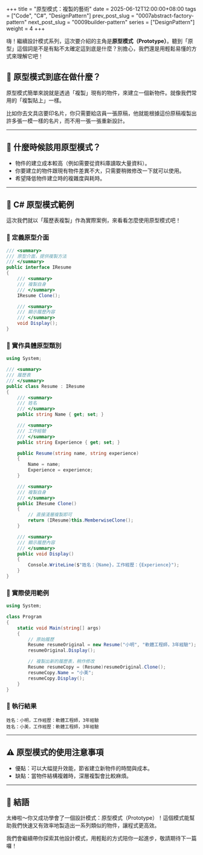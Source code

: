 +++
title = "原型模式：複製的藝術"
date = 2025-06-12T12:00:00+08:00
tags = ["Code", "C#", "DesignPattern"]
prev_post_slug = "0007abstract-factory-pattern"
next_post_slug = "0009builder-pattern"
series = ["DesignPattern"]
weight = 4
+++

嗨！繼續設計模式系列，這次要介紹的主角是**原型模式（Prototype）**。聽到「原型」這個詞是不是有點不太確定這到底是什麼？別擔心，我們還是用輕鬆易懂的方式來理解它吧！

## 🌟 原型模式到底在做什麼？

原型模式簡單來說就是透過「複製」現有的物件，來建立一個新物件。就像我們常用的「複製貼上」一樣。

比如你去文具店要印名片，你只需要給店員一張原稿，他就能根據這份原稿複製出許多張一模一樣的名片，而不用一張一張重新設計。

---

## 🤔 什麼時候該用原型模式？

- 物件的建立成本較高（例如需要從資料庫讀取大量資料）。
- 你要建立的物件跟現有物件差異不大，只需要稍微修改一下就可以使用。
- 希望降低物件建立時的複雜度與耗時。

---

## 📑 C# 原型模式範例

這次我們就以「履歷表複製」作為實際案例，來看看怎麼使用原型模式吧！

### 📄 定義原型介面

```csharp
/// <summary>
/// 原型介面，提供複製方法
/// </summary>
public interface IResume
{
    /// <summary>
    /// 複製自身
    /// </summary>
    IResume Clone();

    /// <summary>
    /// 顯示履歷內容
    /// </summary>
    void Display();
}
```

### 📄 實作具體原型類別

```csharp
using System;

/// <summary>
/// 履歷表
/// </summary>
public class Resume : IResume
{
    /// <summary>
    /// 姓名
    /// </summary>
    public string Name { get; set; }

    /// <summary>
    /// 工作經驗
    /// </summary>
    public string Experience { get; set; }

    public Resume(string name, string experience)
    {
        Name = name;
        Experience = experience;
    }

    /// <summary>
    /// 複製自身
    /// </summary>
    public IResume Clone()
    {
        // 直接淺層複製即可
        return (IResume)this.MemberwiseClone();
    }

    /// <summary>
    /// 顯示履歷內容
    /// </summary>
    public void Display()
    {
        Console.WriteLine($"姓名：{Name}，工作經歷：{Experience}");
    }
}
```

### 🚀 實際使用範例

```csharp
using System;

class Program
{
    static void Main(string[] args)
    {
        // 原始履歷
        Resume resumeOriginal = new Resume("小明", "軟體工程師，3年經驗");
        resumeOriginal.Display();

        // 複製出新的履歷表，稍作修改
        Resume resumeCopy = (Resume)resumeOriginal.Clone();
        resumeCopy.Name = "小美";
        resumeCopy.Display();
    }
}
```

### 🎯 執行結果

```
姓名：小明，工作經歷：軟體工程師，3年經驗
姓名：小美，工作經歷：軟體工程師，3年經驗
```

---

## ⚠️ 原型模式的使用注意事項

- 優點：可以大幅提升效能，節省建立新物件的時間與成本。
- 缺點：當物件結構複雜時，深層複製會比較麻煩。

---

## 🎉 結語

太棒啦～你又成功學會了一個設計模式：原型模式（Prototype）！這個模式能幫助我們快速又有效率地製造出一系列類似的物件，讓程式更高效。

我們會繼續帶你探索其他設計模式，用輕鬆的方式陪你一起進步，敬請期待下一篇囉！
